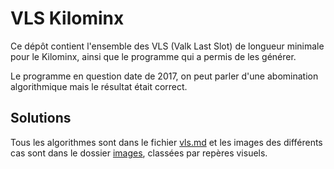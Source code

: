 # VLS Kilominx

Ce dépôt contient l'ensemble des VLS (Valk Last Slot) de longueur minimale pour le Kilominx, ainsi que le programme qui a permis de les générer.

Le programme en question date de 2017, on peut parler d'une abomination algorithmique mais le résultat était correct.

## Solutions

Tous les algorithmes sont dans le fichier [vls.md](vls.md) et les images des différents cas sont dans le dossier [images](images), classées par repères visuels.
